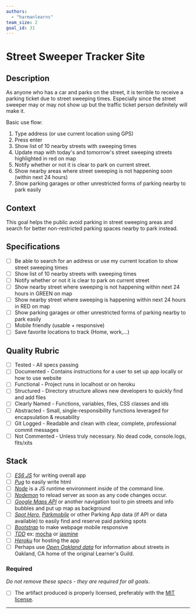 ```yaml
---
authors:
  - "harmanlearns"
team_size: 2
goal_id: 31
---
```


# Street Sweeper Tracker Site

## Description

As anyone who has a car and parks on the street, it is terrible to receive a parking ticket due to street sweeping times. Especially since the street sweeper may or may not show up but the traffic ticket person definitely will make it.

Basic use flow:
1. Type address (or use current location using GPS)
2. Press enter
3. Show list of 10 nearby streets with sweeping times
4. Update map with today's and tomorrow's street sweeping streets highlighted in red on map
5. Notify whether or not it is clear to park on current street.
6. Show nearby areas where street sweeping is not happening soon (within next 24 hours)
7. Show parking garages or other unrestricted forms of parking nearby to park easily 
## Context

This goal helps the public avoid parking in street sweeping areas and search for better non-restricted parking spaces nearby to park instead.
## Specifications
- [ ] Be able to search for an address or use my current location to show street sweeping times
- [ ] Show list of 10 nearby streets with sweeping times
- [ ] Notify whether or not it is clear to park on current street
- [ ] Show nearby street where sweeping is not happening within next 24 hours in GREEN on map
- [ ] Show nearby street where sweeping is happening within next 24 hours in RED on map
- [ ] Show parking garages or other unrestricted forms of parking nearby to park easily
- [ ] Mobile friendly (usable + responsive)
- [ ] Save favorite locations to track (Home, work,...)
## Quality Rubric
- [ ]  Tested - All specs passing
- [ ]  Documented - Contains instructions for a user to set up app locally or how to use website
- [ ]  Functional - Project runs in localhost or on heroku
- [ ]  Structured - Directory structure allows new developers to quickly find and add files
- [ ]  Clearly Named - Functions, variables, files, CSS classes and ids
- [ ]  Abstracted - Small, single-responsibility functions leveraged for encapsulation & reusability
- [ ]  Git Logged - Readable and clean with clear, complete, professional commit messages
- [ ]  Not Commented - Unless truly necessary. No dead code, console.logs, fits/xits
## Stack
- [ ] [_ES6 JS_](http://es6-features.org/) for writing overall app
- [ ] [_Pug_](https://www.npmjs.com/package/pug) to easily write html
- [ ] [_Node_](https://nodejs.org/en/) is a JS runtime environment inside of the command line. 
- [ ] [_Nodemon_](http://nodemon.io/) to reload server as soon as any code changes occur.  
- [ ] [_Google Maps API_](https://developers.google.com/maps/) or another navigation tool to pin streets and info bubbles and put up map as background
- [ ] [_Spot Hero_](https://github.com/spothero), [_Parkmobile_](http://us.parkmobile.com/partners) or other Parking App data (if API or data available) to easily find and reserve paid parking spots
- [ ] [_Bootstrap_](http://getbootstrap.com/) to make webpage mobile responsive
- [ ] [_TDD_](https://en.wikipedia.org/wiki/Test-driven_development) ex: [mocha](https://mochajs.org/) or [jasmine](http://jasmine.github.io/)
- [ ] [_Heroku_](https://www.heroku.com/) for hosting the app
- [ ] Perhaps use [_Open Oakland data_](http://data.openoakland.org/) for information about streets in Oakland, CA home of the original Learner's Guild.
### Required

_Do not remove these specs - they are required for all goals_.
- [ ] The artifact produced is properly licensed, preferably with the [MIT license](https://opensource.org/licenses/MIT).

---






